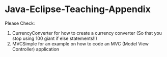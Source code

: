 # Java-Eclipse-Teaching-Appendix

Please Check:
1. CurrencyConverter for how to create a currency converter (So that you stop using 100 giant if else statements!!)
2. MVCSimple for an example on how to code an MVC (Model View Controller) application
